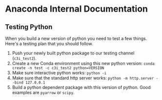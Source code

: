 # Anaconda Internal Documentation

## Testing Python

When you build a new version of python you need to test a few things. Here's a testing
plan that you should follow.

1. Push your newly built python package to our testing channel (`c3i_test2`).
2. Create a new Conda environment using this new python version: `conda create -n test -c c3i_test2 python=VERSION`
3. Make sure interactive python works: `python -i`
4. Make sure that the standard http server works: `python -m http.server --bind 127.0.0.1`
5. Build a python dependent package with this version of python. Good examples are `pyarrow` or `scipy`.
